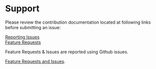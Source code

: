 # Support

Please review the contribution documentation located at following links before submitting an issue:  

[Reporting Issues](https://pester.dev/docs/contributing/reporting-issues)  
[Feature Requests](https://pester.dev/docs/contributing/feature-requests)  

Feature Requests & Issues are reported using Github issues.

[Feature Requests and Issues](https://github.com/pester/Pester/issues).  
